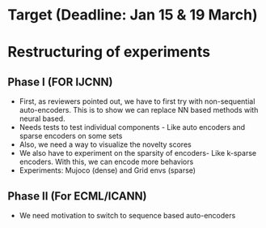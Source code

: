 # Target (Deadline: Jan 15 & 19 March)

# Restructuring of experiments

## Phase I (FOR IJCNN)

- First, as reviewers pointed out, we have to first try with
non-sequential auto-encoders. This is to show we can replace NN based methods
with neural based.
- Needs tests to test individual components - Like auto encoders and sparse encoders on some sets
- Also, we need a way to visualize the novelty scores
- We also have to experiment on the sparsity of encoders- Like k-sparse encoders. With this, we can
encode more behaviors
- Experiments: Mujoco (dense) and Grid envs (sparse)

## Phase II (For ECML/ICANN)

- We need motivation to switch to sequence based auto-encoders
